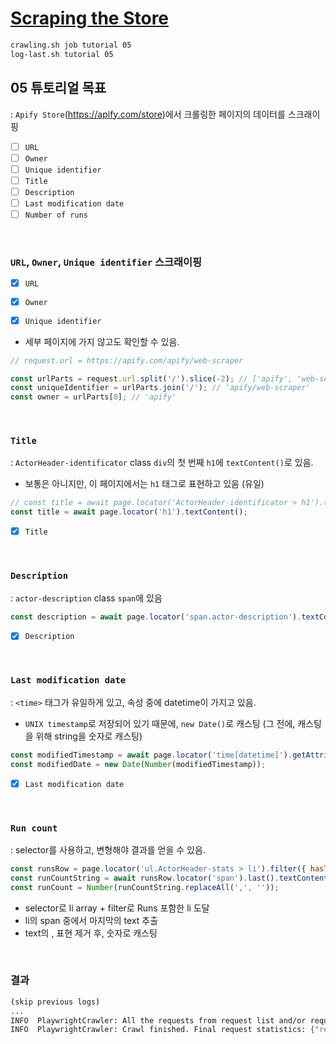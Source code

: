 # [Scraping the Store](https://crawlee.dev/docs/introduction/scraping)

```sh
crawling.sh job tutorial 05
log-last.sh tutorial 05
```

## 05 튜토리얼 목표

: `Apify Store`(https://apify.com/store)에서 크롤링한 페이지의 데이터를 스크래이핑

- [ ] `URL`
- [ ] `Owner`
- [ ] `Unique identifier` 
- [ ] `Title`
- [ ] `Description`
- [ ] `Last modification date`
- [ ] `Number of runs`

<br>

### `URL`, `Owner`, `Unique identifier` 스크래이핑

- [x] `URL`
- [x] `Owner`
- [x] `Unique identifier` 


- 세부 페이지에 가지 않고도 확인할 수 있음.

```js
// request.url = https://apify.com/apify/web-scraper

const urlParts = request.url.split('/').slice(-2); // ['apify', 'web-scraper']
const uniqueIdentifier = urlParts.join('/'); // 'apify/web-scraper'
const owner = urlParts[0]; // 'apify'
```

<br>

### `Title`

: `ActorHeader-identificator` class `div`의 첫 번째 `h1`에 `textContent()`로 있음.

- 보통은 아니지만, 이 페이지에서는 `h1` 태그로 표현하고 있음 (유일)

```js
// const title = await page.locator('ActorHeader-identificator > h1').textContent();
const title = await page.locator('h1').textContent();
```

- [x] `Title`

<br>

### `Description`

: `actor-description` class `span`에 있음

```js
const description = await page.locator('span.actor-description').textContent();
```

- [x] `Description`

<br>

### `Last modification date`

: `<time>` 태그가 유일하게 있고, 속성 중에 datetime이 가지고 있음.

- `UNIX timestamp`로 저장되어 있기 때문에, `new Date()`로 캐스팅 (그 전에, 캐스팅을 위해 string을 숫자로 캐스팅)

```js
const modifiedTimestamp = await page.locator('time[datetime]').getAttribute('datetime');
const modifiedDate = new Date(Number(modifiedTimestamp));
```

- [x] `Last modification date`

<br>

### `Run count`

: selector를 사용하고, 변형해야 결과를 얻을 수 있음.

```js
const runsRow = page.locator('ul.ActorHeader-stats > li').filter({ hasText: 'Runs' });
const runCountString = await runsRow.locator('span').last().textContent();
const runCount = Number(runCountString.replaceAll(',', ''));
```

- selector로 li array + filter로 Runs 포함한 li 도달
- li의 span 중에서 마지막의 text 추출
- text의 , 표현 제거 후, 숫자로 캐스팅

<br>

### 결과

```sh
(skip previous logs)
...
INFO  PlaywrightCrawler: All the requests from request list and/or request queue have been processed, the crawler will shut down.
INFO  PlaywrightCrawler: Crawl finished. Final request statistics: {"requestsFinished":1024,"requestsFailed":3,"retryHistogram":[1012,12,null,3],"requestAvgFailedDurationMillis":20827,"requestAvgFinishedDurationMillis":33008,"requestsFinishedPerMinute":59,"requestsFailedPerMinute":0,"requestTotalDurationMillis":33862645,"requestsTotal":1027,"crawlerRuntimeMillis":1038464}
```
